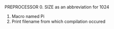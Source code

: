 PREPROCESSOR
0. SIZE as an abbreviation for 1024
1. Macro named Pi
2. Print filename from which compilation occured
